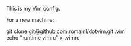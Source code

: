 This is my Vim config.

For a new machine:

  git clone git@github.com:romainl/dotvim.git .vim      
  echo "runtime vimrc" > .vimrc
